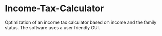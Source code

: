 # Income-Tax-Calculator
Optimization of an income tax calculator based on income and the family status. The software uses a user friendly GUI.
